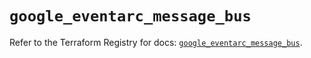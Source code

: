 # `google_eventarc_message_bus`

Refer to the Terraform Registry for docs: [`google_eventarc_message_bus`](https://registry.terraform.io/providers/hashicorp/google-beta/6.45.0/docs/resources/google_eventarc_message_bus).
